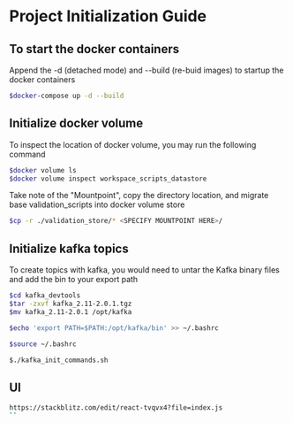 # Project Initialization Guide

## To start the docker containers

Append the -d (detached mode) and --build (re-buid images) to startup the docker containers
```bash
$docker-compose up -d --build
```

## Initialize docker volume

To inspect the location of docker volume, you may run the following command

```bash
$docker volume ls
$docker volume inspect workspace_scripts_datastore
```

Take note of the "Mountpoint", copy the directory location, and migrate base validation_scripts into docker volume store

```bash
$cp -r ./validation_store/* <SPECIFY MOUNTPOINT HERE>/
```

## Initialize kafka topics

To create topics with kafka, you would need to untar the Kafka binary files and add the bin to your export path

```bash
$cd kafka_devtools
$tar -zxvf kafka_2.11-2.0.1.tgz
$mv kafka_2.11-2.0.1 /opt/kafka

$echo 'export PATH=$PATH:/opt/kafka/bin' >> ~/.bashrc

$source ~/.bashrc

$./kafka_init_commands.sh
```

## UI
```bash
https://stackblitz.com/edit/react-tvqvx4?file=index.js
``
